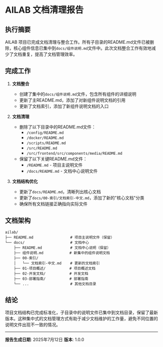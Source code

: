 # AILAB 文档清理报告

## 执行摘要

AILAB 项目已完成文档清理与整合工作。所有子目录的README.md文件已被删除，核心组件信息已集中到`docs/组件说明.md`文件中。此次文档整合工作有效地减少了文档重复，提高了文档管理效率。

## 完成工作

1. **文档整合**
   - 创建了集中的`docs/组件说明.md`文件，包含所有组件的详细说明
   - 更新了主README.md，添加了对新组件说明文档的引用
   - 更新了文档索引，添加了新组件说明文档的入口

2. **文档清理**
   - 删除了以下目录中的README.md文件：
     - `/config/README.md`
     - `/docker/README.md`
     - `/scripts/README.md`
     - `/src/README.md`
     - `/src/frontend/src/components/media/README.md`
   - 保留了以下关键README.md文件：
     - `/README.md` - 项目主说明文件
     - `/docs/README.md` - 文档中心说明文件

3. **文档结构优化**
   - 更新了`docs/README.md`，清晰列出核心文档
   - 更新了`docs/00-索引/文档索引-中文.md`，添加了新的"核心文档"分类
   - 确保所有文档链接正确指向实际文件

## 文档架构

```
ailab/
├── README.md                 # 项目主说明文件（保留）
└── docs/                     # 文档中心
    ├── README.md             # 文档中心说明（保留）
    ├── 组件说明.md            # 新集中的组件说明文档
    ├── 00-索引/
    │   └── 文档索引-中文.md    # 更新的文档索引
    ├── 01-项目概述/           # 项目概述文档
    ├── 02-开发文档/           # 开发文档
    ├── 03-部署指南/           # 部署指南
    └── ...                   # 其他文档目录
```

## 结论

项目文档结构已完成标准化，子目录中的说明文件已集中到文档目录，保留了最新版本。这种集中式的文档管理方式有助于减少文档维护的工作量，避免不同位置的说明文件出现不一致的情况。

---

**报告生成日期**: 2025年7月12日
**版本**: 1.0.0
